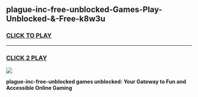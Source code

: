 
## plague-inc-free-unblocked-Games-Play-Unblocked-&-Free-k8w3u
<h3>
<a href="https://premium76.site?title=plague-inc-free-unblocked&ref=24A">CLICK TO PLAY</a></h3>
<hr>

<h3>
<a href="https://premium76.site?title=plague-inc-free-unblocked&ref=24A">CLICK 2 PLAY</a>
  
</h3>

<a href="https://premium76.site?title=plague-inc-free-unblocked&ref=24A"><img src="https://clearcache.store/games.png"></a>


**plague-inc-free-unblocked games unblocked: Your Gateway to Fun and Accessible Online Gaming**
